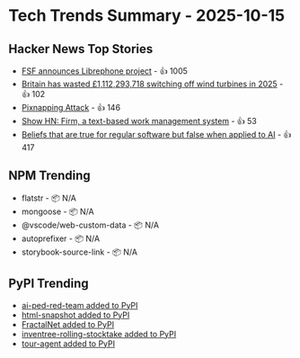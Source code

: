# Tech Trends Summary - 2025-10-15


## Hacker News Top Stories
- [FSF announces Librephone project](https://www.fsf.org/news/librephone-project) - 👍 1005
- [Britain has wasted £1,112,293,718 switching off wind turbines in 2025](https://wastedwind.energy/) - 👍 102
- [Pixnapping Attack](https://www.pixnapping.com/) - 👍 146
- [Show HN: Firm, a text-based work management system](https://github.com/42futures/firm) - 👍 53
- [Beliefs that are true for regular software but false when applied to AI](https://boydkane.com/essays/boss) - 👍 417

## NPM Trending
- flatstr - 📦 N/A
- mongoose - 📦 N/A
- @vscode/web-custom-data - 📦 N/A
- autoprefixer - 📦 N/A
- storybook-source-link - 📦 N/A

## PyPI Trending
- [ai-ped-red-team added to PyPI](https://pypi.org/project/ai-ped-red-team/)
- [html-snapshot added to PyPI](https://pypi.org/project/html-snapshot/)
- [FractalNet added to PyPI](https://pypi.org/project/fractalnet/)
- [inventree-rolling-stocktake added to PyPI](https://pypi.org/project/inventree-rolling-stocktake/)
- [tour-agent added to PyPI](https://pypi.org/project/tour-agent/)
